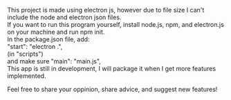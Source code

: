 This project is made using electron js, however due to file size I can't include the node and electron json files.<br>
If you want to run this program yourself, install node.js, npm, and electron.js on your machine and run npm init.<br>
In the package.json file, add:<br>
"start": "electron .",<br>
(in "scripts")<br>
and make sure "main": "main.js",<br>
This app is still in development, I will package it when I get more features implemented.<br>

Feel free to share your oppinion, share advice, and suggest new features!<br>
